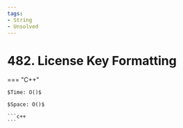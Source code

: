```yaml
---
tags:
- String
- Unsolved
---
```



# 482. License Key Formatting

=== "C++"

    $Time: O()$

    $Space: O()$

    ```c++
    ```